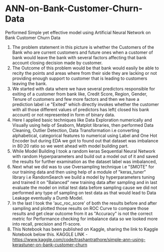 # ANN-on-Bank-Customer-Churn-Data
Performed Simple yet effective model using Artificial Neural Network on Bank Customer Churn Data
1. The problem statement in this picture is whether the Customers of the Bank who are current customers and future ones when a customer of bank would leave the bank with several factors affecting that bank account closing decision made by customer.
2. The Outcome of this problem would be that bank would easily be able to recity the points and areas where from their side they are lacking or not providing enough support to customer that is leading to customers leaving the bank.
3. We started with data where we have several predictors responsible for exiting of a customer from bank like, Credit Score, Region, Gender, Tenure of customers and few more factors and then we have a prediction label i.e "Exited" which directly invokes whether the customer with all those different values of predictors has left( closed his bank account) or not represented in form of binary data.
4. Here I applied basic techniques like Data Exploration numerically and Visually using help of Seaborn, Matplot libraries, then performed Data Cleaning, Outlier Detection, Data Transformation i.e converting alphabetical, categorical features to numerical using Label and One Hot Encoder but during EDA we got to found out that dataset was imbalance in 80:20 ratio so we went ahead with model building part.
5. While Model Building I took a random keras Sequential Neural Network with random Hyperparameters and build out a model out of it and saved the results for further examination as the dataset label was imbalanced,
6. Next what we did was to use Oversampling technique i.e "SMOTE" for our training data and then using help of a module of "keras_tuner" library i.e RandomSearch we build a model by hyperparameters tuning and trained it on "Balanced" new training data after sampling and in last evaluate the model on initial test data before sampling cause we did not performed any type of sampling on test data as that would lead to Data Leakage eventually a Dumb Model.
7. In the last I took the 'auc_roc_score' of both the results before and after sampling and plotted those results on ROC Curve to compare those results and get clear outcome from it as "Accuracy" is not the correct metric for Performance checking for imbalance data so we looked more into recall, precision and f1-score.
8. This Notebook has been published on Kaggle, sharing the link to Kaggle Notebook below this.
KAGGLE LINK - https://www.kaggle.com/code/trashantrathore/simple-ann-using-kerastuner-on-bank-customer-churn
